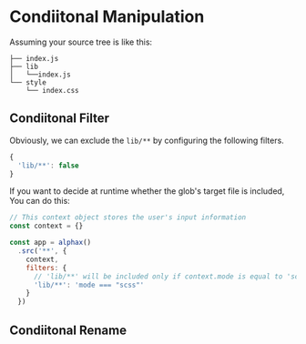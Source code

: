 # Condiitonal Manipulation

Assuming your source tree is like this:

```
├── index.js
├── lib
│   └──index.js
└── style
    └── index.css
```

## Condiitonal Filter

Obviously, we can exclude the `lib/**` by configuring the following filters.

```js
{
  'lib/**': false
}
```

If you want to decide at runtime whether the glob's target file is included, You can do this:

```js
// This context object stores the user's input information
const context = {}

const app = alphax()
  .src('**', {
    context,
    filters: {
      // 'lib/**' will be included only if context.mode is equal to 'scss'
      'lib/**': 'mode === "scss"'
    }
  })
```

## Condiitonal Rename



